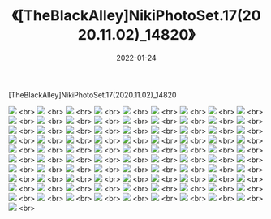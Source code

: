 ﻿---
layout: post
title:  《[TheBlackAlley]NikiPhotoSet.17(2020.11.02)_14820》
date:   2022-01-24
img: http://imgx.orgx.ga/漏D/2022/[TheBlackAlley]NikiPhotoSet.17(2020.11.02)_14820/000.jpg
categories: [美女, 清纯, 唯美]
---

[TheBlackAlley]NikiPhotoSet.17(2020.11.02)_14820

  ![](http://imgx.orgx.ga/漏D/2022/[TheBlackAlley]NikiPhotoSet.17(2020.11.02)_14820/001.jpg) <br> ![](http://imgx.orgx.ga/漏D/2022/[TheBlackAlley]NikiPhotoSet.17(2020.11.02)_14820/002.jpg) <br> ![](http://imgx.orgx.ga/漏D/2022/[TheBlackAlley]NikiPhotoSet.17(2020.11.02)_14820/003.jpg) <br> ![](http://imgx.orgx.ga/漏D/2022/[TheBlackAlley]NikiPhotoSet.17(2020.11.02)_14820/004.jpg) <br> ![](http://imgx.orgx.ga/漏D/2022/[TheBlackAlley]NikiPhotoSet.17(2020.11.02)_14820/005.jpg) <br> ![](http://imgx.orgx.ga/漏D/2022/[TheBlackAlley]NikiPhotoSet.17(2020.11.02)_14820/006.jpg) <br> ![](http://imgx.orgx.ga/漏D/2022/[TheBlackAlley]NikiPhotoSet.17(2020.11.02)_14820/007.jpg) <br> ![](http://imgx.orgx.ga/漏D/2022/[TheBlackAlley]NikiPhotoSet.17(2020.11.02)_14820/008.jpg) <br> ![](http://imgx.orgx.ga/漏D/2022/[TheBlackAlley]NikiPhotoSet.17(2020.11.02)_14820/009.jpg) <br> ![](http://imgx.orgx.ga/漏D/2022/[TheBlackAlley]NikiPhotoSet.17(2020.11.02)_14820/010.jpg) <br> ![](http://imgx.orgx.ga/漏D/2022/[TheBlackAlley]NikiPhotoSet.17(2020.11.02)_14820/011.jpg) <br> ![](http://imgx.orgx.ga/漏D/2022/[TheBlackAlley]NikiPhotoSet.17(2020.11.02)_14820/012.jpg) <br> ![](http://imgx.orgx.ga/漏D/2022/[TheBlackAlley]NikiPhotoSet.17(2020.11.02)_14820/013.jpg) <br> ![](http://imgx.orgx.ga/漏D/2022/[TheBlackAlley]NikiPhotoSet.17(2020.11.02)_14820/014.jpg) <br> ![](http://imgx.orgx.ga/漏D/2022/[TheBlackAlley]NikiPhotoSet.17(2020.11.02)_14820/015.jpg) <br> ![](http://imgx.orgx.ga/漏D/2022/[TheBlackAlley]NikiPhotoSet.17(2020.11.02)_14820/016.jpg) <br> ![](http://imgx.orgx.ga/漏D/2022/[TheBlackAlley]NikiPhotoSet.17(2020.11.02)_14820/017.jpg) <br> ![](http://imgx.orgx.ga/漏D/2022/[TheBlackAlley]NikiPhotoSet.17(2020.11.02)_14820/018.jpg) <br> ![](http://imgx.orgx.ga/漏D/2022/[TheBlackAlley]NikiPhotoSet.17(2020.11.02)_14820/019.jpg) <br> ![](http://imgx.orgx.ga/漏D/2022/[TheBlackAlley]NikiPhotoSet.17(2020.11.02)_14820/020.jpg) <br> ![](http://imgx.orgx.ga/漏D/2022/[TheBlackAlley]NikiPhotoSet.17(2020.11.02)_14820/021.jpg) <br> ![](http://imgx.orgx.ga/漏D/2022/[TheBlackAlley]NikiPhotoSet.17(2020.11.02)_14820/022.jpg) <br> ![](http://imgx.orgx.ga/漏D/2022/[TheBlackAlley]NikiPhotoSet.17(2020.11.02)_14820/023.jpg) <br> ![](http://imgx.orgx.ga/漏D/2022/[TheBlackAlley]NikiPhotoSet.17(2020.11.02)_14820/024.jpg) <br> ![](http://imgx.orgx.ga/漏D/2022/[TheBlackAlley]NikiPhotoSet.17(2020.11.02)_14820/025.jpg) <br> ![](http://imgx.orgx.ga/漏D/2022/[TheBlackAlley]NikiPhotoSet.17(2020.11.02)_14820/026.jpg) <br> ![](http://imgx.orgx.ga/漏D/2022/[TheBlackAlley]NikiPhotoSet.17(2020.11.02)_14820/027.jpg) <br> ![](http://imgx.orgx.ga/漏D/2022/[TheBlackAlley]NikiPhotoSet.17(2020.11.02)_14820/028.jpg) <br> ![](http://imgx.orgx.ga/漏D/2022/[TheBlackAlley]NikiPhotoSet.17(2020.11.02)_14820/029.jpg) <br> ![](http://imgx.orgx.ga/漏D/2022/[TheBlackAlley]NikiPhotoSet.17(2020.11.02)_14820/030.jpg) <br> ![](http://imgx.orgx.ga/漏D/2022/[TheBlackAlley]NikiPhotoSet.17(2020.11.02)_14820/031.jpg) <br> ![](http://imgx.orgx.ga/漏D/2022/[TheBlackAlley]NikiPhotoSet.17(2020.11.02)_14820/032.jpg) <br> ![](http://imgx.orgx.ga/漏D/2022/[TheBlackAlley]NikiPhotoSet.17(2020.11.02)_14820/033.jpg) <br> ![](http://imgx.orgx.ga/漏D/2022/[TheBlackAlley]NikiPhotoSet.17(2020.11.02)_14820/034.jpg) <br> ![](http://imgx.orgx.ga/漏D/2022/[TheBlackAlley]NikiPhotoSet.17(2020.11.02)_14820/035.jpg) <br> ![](http://imgx.orgx.ga/漏D/2022/[TheBlackAlley]NikiPhotoSet.17(2020.11.02)_14820/036.jpg) <br> ![](http://imgx.orgx.ga/漏D/2022/[TheBlackAlley]NikiPhotoSet.17(2020.11.02)_14820/037.jpg) <br> ![](http://imgx.orgx.ga/漏D/2022/[TheBlackAlley]NikiPhotoSet.17(2020.11.02)_14820/038.jpg) <br> ![](http://imgx.orgx.ga/漏D/2022/[TheBlackAlley]NikiPhotoSet.17(2020.11.02)_14820/039.jpg) <br> ![](http://imgx.orgx.ga/漏D/2022/[TheBlackAlley]NikiPhotoSet.17(2020.11.02)_14820/040.jpg) <br> ![](http://imgx.orgx.ga/漏D/2022/[TheBlackAlley]NikiPhotoSet.17(2020.11.02)_14820/041.jpg) <br> ![](http://imgx.orgx.ga/漏D/2022/[TheBlackAlley]NikiPhotoSet.17(2020.11.02)_14820/042.jpg) <br> ![](http://imgx.orgx.ga/漏D/2022/[TheBlackAlley]NikiPhotoSet.17(2020.11.02)_14820/043.jpg) <br> ![](http://imgx.orgx.ga/漏D/2022/[TheBlackAlley]NikiPhotoSet.17(2020.11.02)_14820/044.jpg) <br> ![](http://imgx.orgx.ga/漏D/2022/[TheBlackAlley]NikiPhotoSet.17(2020.11.02)_14820/045.jpg) <br> ![](http://imgx.orgx.ga/漏D/2022/[TheBlackAlley]NikiPhotoSet.17(2020.11.02)_14820/046.jpg) <br> ![](http://imgx.orgx.ga/漏D/2022/[TheBlackAlley]NikiPhotoSet.17(2020.11.02)_14820/047.jpg) <br> ![](http://imgx.orgx.ga/漏D/2022/[TheBlackAlley]NikiPhotoSet.17(2020.11.02)_14820/048.jpg) <br> ![](http://imgx.orgx.ga/漏D/2022/[TheBlackAlley]NikiPhotoSet.17(2020.11.02)_14820/049.jpg) <br> ![](http://imgx.orgx.ga/漏D/2022/[TheBlackAlley]NikiPhotoSet.17(2020.11.02)_14820/050.jpg) <br> ![](http://imgx.orgx.ga/漏D/2022/[TheBlackAlley]NikiPhotoSet.17(2020.11.02)_14820/051.jpg) <br> ![](http://imgx.orgx.ga/漏D/2022/[TheBlackAlley]NikiPhotoSet.17(2020.11.02)_14820/052.jpg) <br> ![](http://imgx.orgx.ga/漏D/2022/[TheBlackAlley]NikiPhotoSet.17(2020.11.02)_14820/053.jpg) <br> ![](http://imgx.orgx.ga/漏D/2022/[TheBlackAlley]NikiPhotoSet.17(2020.11.02)_14820/054.jpg) <br> ![](http://imgx.orgx.ga/漏D/2022/[TheBlackAlley]NikiPhotoSet.17(2020.11.02)_14820/055.jpg) <br> ![](http://imgx.orgx.ga/漏D/2022/[TheBlackAlley]NikiPhotoSet.17(2020.11.02)_14820/056.jpg) <br> ![](http://imgx.orgx.ga/漏D/2022/[TheBlackAlley]NikiPhotoSet.17(2020.11.02)_14820/057.jpg) <br> ![](http://imgx.orgx.ga/漏D/2022/[TheBlackAlley]NikiPhotoSet.17(2020.11.02)_14820/058.jpg) <br> ![](http://imgx.orgx.ga/漏D/2022/[TheBlackAlley]NikiPhotoSet.17(2020.11.02)_14820/059.jpg) <br> ![](http://imgx.orgx.ga/漏D/2022/[TheBlackAlley]NikiPhotoSet.17(2020.11.02)_14820/060.jpg) <br> ![](http://imgx.orgx.ga/漏D/2022/[TheBlackAlley]NikiPhotoSet.17(2020.11.02)_14820/061.jpg) <br> ![](http://imgx.orgx.ga/漏D/2022/[TheBlackAlley]NikiPhotoSet.17(2020.11.02)_14820/062.jpg) <br> ![](http://imgx.orgx.ga/漏D/2022/[TheBlackAlley]NikiPhotoSet.17(2020.11.02)_14820/063.jpg) <br> ![](http://imgx.orgx.ga/漏D/2022/[TheBlackAlley]NikiPhotoSet.17(2020.11.02)_14820/064.jpg) <br> ![](http://imgx.orgx.ga/漏D/2022/[TheBlackAlley]NikiPhotoSet.17(2020.11.02)_14820/065.jpg) <br> ![](http://imgx.orgx.ga/漏D/2022/[TheBlackAlley]NikiPhotoSet.17(2020.11.02)_14820/066.jpg) <br> ![](http://imgx.orgx.ga/漏D/2022/[TheBlackAlley]NikiPhotoSet.17(2020.11.02)_14820/067.jpg) <br> ![](http://imgx.orgx.ga/漏D/2022/[TheBlackAlley]NikiPhotoSet.17(2020.11.02)_14820/068.jpg) <br> ![](http://imgx.orgx.ga/漏D/2022/[TheBlackAlley]NikiPhotoSet.17(2020.11.02)_14820/069.jpg) <br> ![](http://imgx.orgx.ga/漏D/2022/[TheBlackAlley]NikiPhotoSet.17(2020.11.02)_14820/070.jpg) <br> ![](http://imgx.orgx.ga/漏D/2022/[TheBlackAlley]NikiPhotoSet.17(2020.11.02)_14820/071.jpg) <br> ![](http://imgx.orgx.ga/漏D/2022/[TheBlackAlley]NikiPhotoSet.17(2020.11.02)_14820/072.jpg) <br> ![](http://imgx.orgx.ga/漏D/2022/[TheBlackAlley]NikiPhotoSet.17(2020.11.02)_14820/073.jpg) <br> ![](http://imgx.orgx.ga/漏D/2022/[TheBlackAlley]NikiPhotoSet.17(2020.11.02)_14820/074.jpg) <br> ![](http://imgx.orgx.ga/漏D/2022/[TheBlackAlley]NikiPhotoSet.17(2020.11.02)_14820/075.jpg) <br> ![](http://imgx.orgx.ga/漏D/2022/[TheBlackAlley]NikiPhotoSet.17(2020.11.02)_14820/076.jpg) <br> ![](http://imgx.orgx.ga/漏D/2022/[TheBlackAlley]NikiPhotoSet.17(2020.11.02)_14820/077.jpg) <br> ![](http://imgx.orgx.ga/漏D/2022/[TheBlackAlley]NikiPhotoSet.17(2020.11.02)_14820/078.jpg) <br> ![](http://imgx.orgx.ga/漏D/2022/[TheBlackAlley]NikiPhotoSet.17(2020.11.02)_14820/079.jpg) <br> ![](http://imgx.orgx.ga/漏D/2022/[TheBlackAlley]NikiPhotoSet.17(2020.11.02)_14820/080.jpg) <br> ![](http://imgx.orgx.ga/漏D/2022/[TheBlackAlley]NikiPhotoSet.17(2020.11.02)_14820/081.jpg) <br> ![](http://imgx.orgx.ga/漏D/2022/[TheBlackAlley]NikiPhotoSet.17(2020.11.02)_14820/082.jpg) <br> ![](http://imgx.orgx.ga/漏D/2022/[TheBlackAlley]NikiPhotoSet.17(2020.11.02)_14820/083.jpg) <br> ![](http://imgx.orgx.ga/漏D/2022/[TheBlackAlley]NikiPhotoSet.17(2020.11.02)_14820/084.jpg) <br> ![](http://imgx.orgx.ga/漏D/2022/[TheBlackAlley]NikiPhotoSet.17(2020.11.02)_14820/085.jpg) <br> ![](http://imgx.orgx.ga/漏D/2022/[TheBlackAlley]NikiPhotoSet.17(2020.11.02)_14820/086.jpg) <br> ![](http://imgx.orgx.ga/漏D/2022/[TheBlackAlley]NikiPhotoSet.17(2020.11.02)_14820/087.jpg) <br> ![](http://imgx.orgx.ga/漏D/2022/[TheBlackAlley]NikiPhotoSet.17(2020.11.02)_14820/088.jpg) <br> ![](http://imgx.orgx.ga/漏D/2022/[TheBlackAlley]NikiPhotoSet.17(2020.11.02)_14820/089.jpg) <br> ![](http://imgx.orgx.ga/漏D/2022/[TheBlackAlley]NikiPhotoSet.17(2020.11.02)_14820/090.jpg) <br> ![](http://imgx.orgx.ga/漏D/2022/[TheBlackAlley]NikiPhotoSet.17(2020.11.02)_14820/091.jpg) <br>